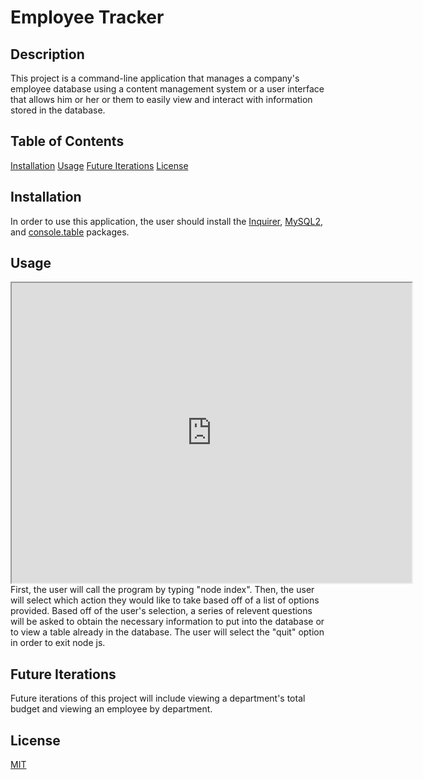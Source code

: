 # Employee Tracker

## Description 
This project is a command-line application that manages a company's employee database using a content management system or a user interface that allows him or her or them to easily view and interact with information stored in the database.

## Table of Contents
[Installation](#installation)
[Usage](#usage)
[Future Iterations](#future-iterations)
[License](#license)

## Installation
In order to use this application, the user should install the <a href="https://www.npmjs.com/package/inquirer/v/8.2.4">Inquirer</a>, <a href="https://www.npmjs.com/package/mysql2">MySQL2</a>, and <a href="https://www.npmjs.com/package/console.table">console.table</a> packages. 

## Usage 
<iframe src="https://drive.google.com/file/d/1eQxQSjAaNpIFlifR99AsMZmZPIsIgC-n/preview" width="640" height="480"></iframe>
First, the user will call the program by typing "node index". 
Then, the user will select which action they would like to take based off of a list of options provided. 
Based off of the user's selection, a series of relevent questions will be asked to obtain the necessary information to put into the database or to view a table already in the database. 
The user will select the "quit" option in order to exit node js. 

## Future Iterations 

Future iterations of this project will include viewing a department's total budget and viewing an employee by department. 

## License 
[MIT](https://choosealicense.com/licenses/mit/) 

